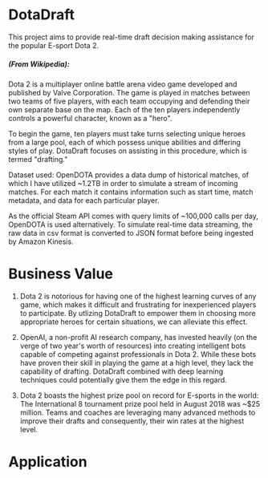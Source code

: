 # DotaDraft
This project aims to provide real-time draft decision making assistance for the popular E-sport Dota 2. 
##### (From Wikipedia):
Dota 2 is a multiplayer online battle arena video game developed and published by Valve Corporation. The game is played in matches between 
two teams of five players, with each team occupying and defending their own separate base on the map. 
Each of the ten players independently controls a powerful character, known as a "hero".

To begin the game, ten players must take turns selecting unique heroes from a large pool, each of which possess unique
abilities and differing styles of play. DotaDraft focuses on assisting in this procedure, which is termed "drafting."

Dataset used:
OpenDOTA provides a data dump of historical matches, of which I have utilized ~1.2TB in order to simulate a stream of incoming matches. 
For each match it contains information such as start time, match metadata, and data for each particular player.

As the official Steam API comes with query limits of ~100,000 calls per day, OpenDOTA is used alternatively. 
To simulate real-time data streaming, the raw data in csv format is converted to JSON format before being ingested by Amazon Kinesis.

# Business Value

1. Dota 2 is notorious for having one of the highest learning curves of any game, which makes it difficult and frustrating for inexperienced players
to participate. By utlizing DotaDraft to empower them in choosing more appropriate heroes for certain situations, we can alleviate this effect. 

2. OpenAI, a non-profit AI research company, has invested heavily (on the verge of two year's worth of resources) into creating intelligent bots 
capable of competing against professionals in Dota 2. While these bots have proven their skill in 
playing the game at a high level, they lack the capability of drafting. DotaDraft combined with deep learning techniques 
could potentially give them the edge in this regard. 

3. Dota 2 boasts the highest prize pool on record for E-sports in the world: The International 8 tournament prize pool held in August 2018
was ~$25 million. Teams and coaches are leveraging many advanced methods to improve their drafts and consequently, their win rates at the 
highest level. 

# Application
